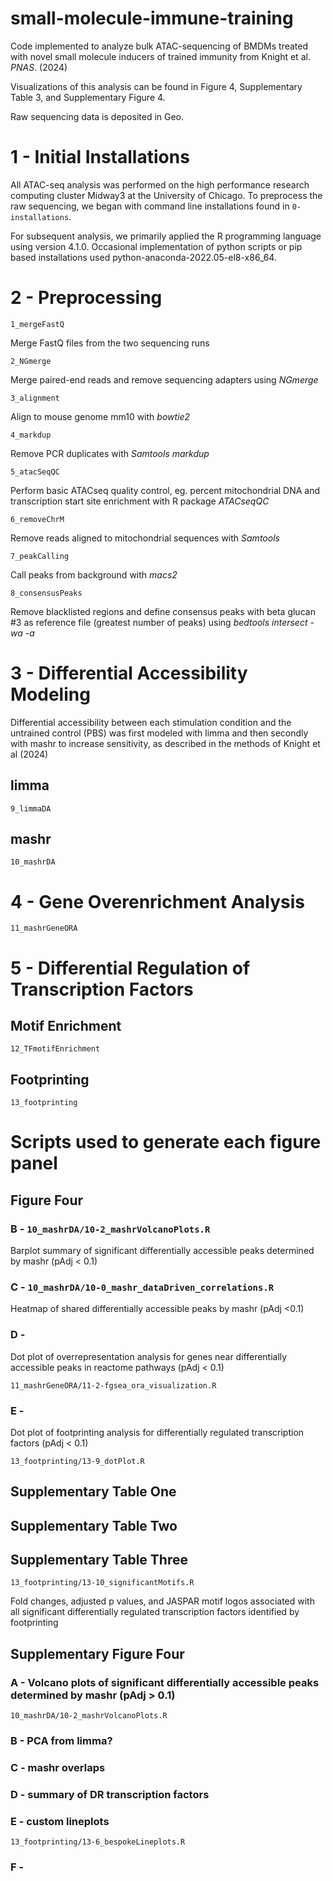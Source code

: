 # small-molecule-immune-training
Code implemented to analyze bulk ATAC-sequencing of BMDMs treated with novel small molecule inducers of trained immunity from Knight et al. <i>PNAS</i>. (2024)

Visualizations of this analysis can be found in Figure 4, Supplementary Table 3, and Supplementary Figure 4.

Raw sequencing data is deposited in Geo. 


# 1 - Initial Installations
All ATAC-seq analysis was performed on the high performance research computing cluster Midway3 at the University of Chicago. To preprocess the raw sequencing, we began with command line installations found in `0-installations`. 

For subsequent analysis, we primarily applied the R programming language using version 4.1.0. Occasional implementation of python scripts or pip based installations used python-anaconda-2022.05-el8-x86_64. 

# 2 - Preprocessing
`1_mergeFastQ`

Merge FastQ files from the two sequencing runs

`2_NGmerge`

Merge paired-end reads and remove sequencing adapters using <i>NGmerge</i>

`3_alignment`

Align to mouse genome mm10 with <i>bowtie2</i>

`4_markdup`

Remove PCR duplicates with <i>Samtools markdup</i>

`5_atacSeqQC`

Perform basic ATACseq quality control, eg. percent mitochondrial DNA and transcription start site enrichment with R package <i>ATACseqQC</i>

`6_removeChrM`

Remove reads aligned to mitochondrial sequences with <i>Samtools</i>

`7_peakCalling`

Call peaks from background with <i>macs2</i>

`8_consensusPeaks`

Remove blacklisted regions and define consensus peaks with beta glucan #3 as reference file (greatest number of peaks) using <i>bedtools intersect -wa -a</i>


# 3 - Differential Accessibility Modeling
Differential accessibility between each stimulation condition and the untrained control (PBS) was first modeled with limma and then secondly with mashr to increase sensitivity, as described in the methods of Knight et al (2024)

## limma
`9_limmaDA`

## mashr
`10_mashrDA`

# 4 - Gene Overenrichment Analysis
`11_mashrGeneORA`

# 5 - Differential Regulation of Transcription Factors

## Motif Enrichment
`12_TFmotifEnrichment`

## Footprinting
`13_footprinting`


# Scripts used to generate each figure panel

## Figure Four

### B - `10_mashrDA/10-2_mashrVolcanoPlots.R`
Barplot summary of significant differentially accessible peaks determined by mashr (pAdj < 0.1)


### C - `10_mashrDA/10-0_mashr_dataDriven_correlations.R`
Heatmap of shared differentially accessible peaks by mashr (pAdj <0.1)


### D - 
Dot plot of overrepresentation analysis for genes near differentially accessible peaks in reactome pathways (pAdj < 0.1)

`11_mashrGeneORA/11-2-fgsea_ora_visualization.R`

### E - 
Dot plot of footprinting analysis for differentially regulated transcription factors (pAdj < 0.1)

`13_footprinting/13-9_dotPlot.R`

## Supplementary Table One

## Supplementary Table Two

## Supplementary Table Three
`13_footprinting/13-10_significantMotifs.R`

Fold changes, adjusted p values, and JASPAR motif logos associated with all significant differentially regulated transcription factors identified by footprinting

## Supplementary Figure Four

### A - Volcano plots of significant differentially accessible peaks determined by mashr (pAdj > 0.1)
`10_mashrDA/10-2_mashrVolcanoPlots.R`

### B - PCA from limma?

### C - mashr overlaps

### D - summary of DR transcription factors

### E - custom lineplots
`13_footprinting/13-6_bespokeLineplots.R`

### F - 

